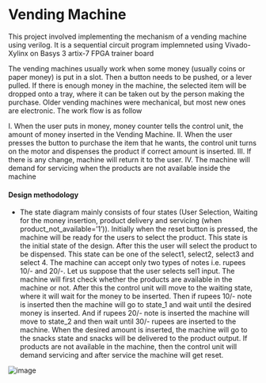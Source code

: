 # Vending Machine
This project involved implementing the mechanism of a vending machine using verilog.
It is a sequential circuit program implemneted using Vivado-Xylinx on Basys 3 artix-7 FPGA trainer board 

The vending machines usually work when some money (usually coins or paper money) is put in
a slot. Then a button needs to be pushed, or a lever pulled. If there is enough money in
the machine, the selected item will be dropped onto a tray, where it can be taken out by
the person making the purchase. Older vending machines were mechanical, but most
new ones are electronic. The work flow is as follow 

I. When the user puts in money, money counter tells the control unit, the amount of
money inserted in the Vending Machine.
II. When the user presses the button to purchase the item that he wants, the control
unit turns on the motor and dispenses the product if correct amount is inserted.
III. If there is any change, machine will return it to the user.
IV. The machine will demand for servicing when the products are not available
inside the machine

#### Design methodology
- The state diagram mainly consists of four states (User Selection, Waiting for the
money insertion, product delivery and servicing (when product_not_available=’1’)).
Initially when the reset button is pressed, the machine will be ready for the users to
select the product. This state is the initial state of the design. After this the user will
select the product to be dispensed. This state can be one of the select1, select2,
select3 and select 4. The machine can accept only two types of notes i.e. rupees 10/-
and 20/-. Let us suppose that the user selects sel1 input. The machine will first check
whether the products are available in the machine or not. After this the control unit
will move to the waiting state, where it will wait for the money to be inserted. Then
if rupees 10/- note is inserted then the machine will go to state_1 and wait until the
desired money is inserted. And if rupees 20/- note is inserted the machine will move
to state_2 and then wait until 30/- rupees are inserted to the machine. When the
desired amount is inserted, the machine will go to the snacks state and snacks will be
delivered to the product output. If products are not available in the machine, then the
control unit will demand servicing and after service the machine will get reset.

![image](https://github.com/Dhruva-Sahani/VendingMachineProj/assets/92433769/01df826c-8372-4f24-a98b-088968e907f2)
